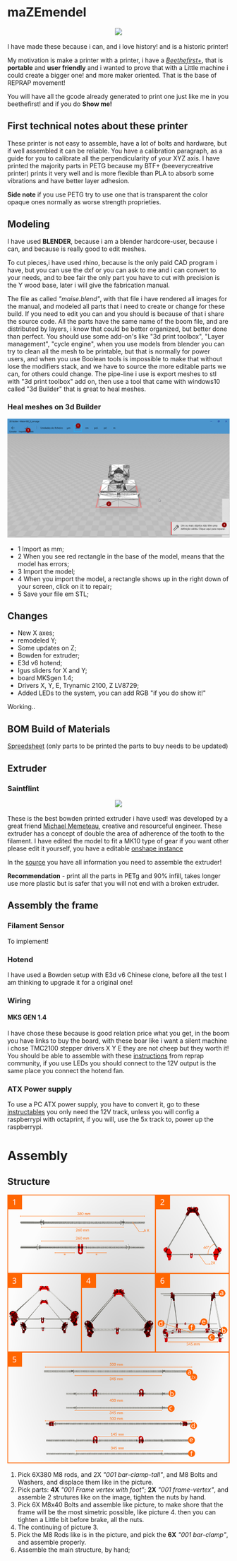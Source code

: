 # maZEmendel

<p align="center">
  <img src="Maise_mendal/imagens/Foto_1_Maise_mendel.JPG" width: 20%;>
</p>

I have made these because i can, and i love history! and is a historic printer!

My motivation is make a printer with a printer, i have a [*Beethefirst+*](https://beeverycreative.com/beethefirstplus/), that is **portable** and **user friendly** and i wanted to prove that with a Little machine i could create a bigger one! and more maker oriented.
That is the base of REPRAP movement!

You will have all the gcode already generated to print one just like me in you beethefirst! and if you do **Show me!**

## First technical notes about these printer

These printer is not easy to assemble, have a lot of bolts and hardware, but if well assembled it can be reliable.
You have a calibration paragraph, as a guide for you to calibrate all the perpendicularity of your XYZ axis.
I have printed the majority parts in PETG because my BTF+ (beeverycreatrive printer) prints it very well and is more flexible than PLA to absorb some vibrations and have better layer adhesion.

**Side note** if you use PETG try to use one that is transparent the color opaque ones normally as worse strength proprieties.


## Modeling
I have used **BLENDER**, because i am a blender hardcore-user, because i can, and because is really good to edit meshes.

To cut pieces,i have used rhino, because is the only paid CAD program i have, but you can use the dxf or you can ask to me and i can convert to your needs, and to bee fair the only part you have to cut with precision is the Y wood base, later i will give the fabrication manual.

The file as called *"maise.blend"*, with that file i have rendered all images for the manual, and modeled all parts that i need to create or change for these build. If you need to edit you can and you should is because of that i share the source code. All the parts have the same name of the boom file, and are distributed by layers, i know that could be better organized, but better done than perfect.
You should use some add-on's like "3d print toolbox", "Layer management", "cycle engine", when you use models from blender you can try to clean all the mesh to be printable, but that is normally for power users, and when you use Boolean tools is impossible to make that without lose the modifiers stack, and we have to source the more editable parts we can, for others could change. The pipe-line i use is export meshes to stl with "3d print toolbox" add on, then use a tool that came with windows10 called "3d Builder" that is great to heal meshes.

### Heal meshes on 3d Builder

![image 3d builder - heal meshes](Maise_mendal/imagens/repair_meshes_3d_builder.png)

- 1 Import as mm;
- 2 When you see red rectangle in the base of the model, means that the model has errors;
- 3 Import the model;
- 4 When you import the model, a rectangle shows up in the right down of your screen, click on it to repair;
- 5 Save your file em STL;

## Changes

- New X axes;
- remodeled Y;
- Some updates on Z;
- Bowden for extruder;
- E3d v6 hotend;
- Igus sliders for X and Y;
- board MKSgen 1.4;
- Drivers X, Y, E, Trynamic 2100, Z LV8729;
- Added LEDs to the system, you can add RGB "if you do show it!"

Working..


## BOM Build of Materials

[Spreedsheet](https://docs.google.com/spreadsheets/d/16tOSJMvPqgqwrDMo-RX5avmmjWwADpJSkYPEsrkDC4U/edit?usp=sharing)
(only parts to be printed the parts to buy needs to be updated)

## Extruder

### Saintflint


<p align="center">
  <img src="https://cdn.thingiverse.com/renders/45/15/26/87/0c/IMG_20150810_120851_preview_featured.jpg">
</p>

These is the best bowden printed extruder i have used! was developed by a great friend [Michael Memeteau](https://incompreendido/in/mmemetea/), creative and resourceful engineer.
These extruder has a concept of double the area of adherence of the tooth to the filament.
I have edited the model to fit a MK10 type of gear if you want other please edit it yourself, you have a editable [onshape instance](https://cad.onshape.com/documents/5c209690b10748338481382a/w/6d6638f54420d7c76fe7949d/e/2d47f4694787414fab59244e)

In the [source](https://www.thingiverse.com/thing:979113) you have all information you need to assemble the extruder!

**Recommendation** - print all the parts in PETg and 90% infill, takes longer use more plastic but is safer that you will not end with a broken extruder.

## Assembly the frame


### Filament Sensor

To implement!


### Hotend
I have used a Bowden setup with E3d v6 Chinese clone, before all the test I am thinking to upgrade it for a original one!

### Wiring

#### MKS GEN 1.4
I have chose these because is good relation price what you get, in the boom you have links to buy the board, with these boar like i want a silent machine i chose TMC2100 stepper drivers X Y E they are not cheep but they worth it!
You should be able to assemble with these [instructions](http://reprap.org/wiki/MKS_GEN) from reprap community, if you use LEDs you should connect to the 12V output is the same place you connect the hotend fan.

### ATX Power supply 
To use a PC ATX power supply, you have to convert it, go to these [instructables](http://www.instructables.com/id/A-Makers-Guide-to-ATX-Power-Supplies/) you only need the 12V track, unless you will config a raspberrypi with octaprint, if you will, use the 5x track to, power up the raspberrypi.

# Assembly
## Structure
![montage](Maise_mendal/imagens/struture_montage.svg)

1. Pick 6X380 M8 rods, and 2X *"001 bar-clamp-tall"*, and M8 Bolts and Washers, and displace them like in the picture.
2. Pick parts: **4X** *"001 Frame vertex with foot"*; **2X** *"001 frame-vertex"*, and assemble 2 strutures like on the image, tighten the nuts by hand. 
3. Pick 6X M8x40 Bolts and assemble like picture, to make shore that the frame will be the most simetric possible, like picture 4. then you can tighten a Little bit before brake, all the nuts.
4. The continuing of picture 3.
5. Pick the M8 Rods like is in the picture, and pick the **6X** *"001 bar-clamp"*, and assemble properly.
6. Assemble the main structure, by hand;


